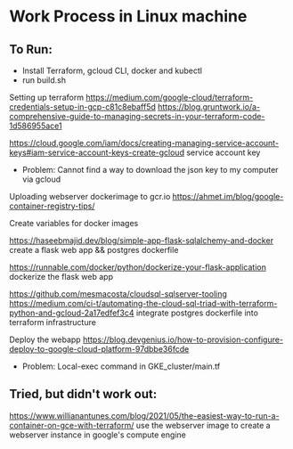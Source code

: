 # Work Process in Linux machine

## To Run: 
- Install Terraform, gcloud CLI, docker and kubectl
- run build.sh 


Setting up terraform 
https://medium.com/google-cloud/terraform-credentials-setup-in-gcp-c81c8ebaff5d
https://blog.gruntwork.io/a-comprehensive-guide-to-managing-secrets-in-your-terraform-code-1d586955ace1


https://cloud.google.com/iam/docs/creating-managing-service-account-keys#iam-service-account-keys-create-gcloud
service account key

- Problem: Cannot find a way to download the json key to my computer via gcloud


Uploading webserver dockerimage to gcr.io
https://ahmet.im/blog/google-container-registry-tips/


Create variables for docker images

https://haseebmajid.dev/blog/simple-app-flask-sqlalchemy-and-docker
create a flask web app && postgres dockerfile

https://runnable.com/docker/python/dockerize-your-flask-application
dockerize the flask web app

https://github.com/mesmacosta/cloudsql-sqlserver-tooling
https://medium.com/ci-t/automating-the-cloud-sql-triad-with-terraform-python-and-gcloud-2a17edfef3c4
integrate postgres dockerfile into terraform infrastructure


Deploy the webapp
https://blog.devgenius.io/how-to-provision-configure-deploy-to-google-cloud-platform-97dbbe36fcde

- Problem: Local-exec command in GKE_cluster/main.tf


## Tried, but didn't work out:

https://www.willianantunes.com/blog/2021/05/the-easiest-way-to-run-a-container-on-gce-with-terraform/
use the webserver image to create a webserver instance in google's compute engine



